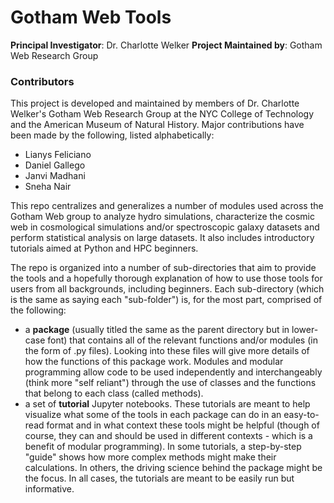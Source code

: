 # Gotham Web Tools

**Principal Investigator**: Dr. Charlotte Welker
**Project Maintained by**: Gotham Web Research Group  

### Contributors
This project is developed and maintained by members of Dr. Charlotte Welker's Gotham Web Research Group at the NYC College of Technology and the American Museum of Natural History. Major contributions have been made by the following, listed alphabetically:

- Lianys Feliciano
- Daniel Gallego
- Janvi Madhani
- Sneha Nair

This repo centralizes and generalizes a number of modules used across the Gotham Web group to analyze hydro simulations, characterize the cosmic web in cosmological 
simulations and/or spectroscopic galaxy datasets and perform statistical analysis on large datasets. It also includes introductory tutorials aimed at Python and HPC beginners.

The repo is organized into a number of sub-directories that aim to provide the tools and a hopefully thorough explanation of how to use those tools for users from all backgrounds, including beginners. Each sub-directory (which is the same as saying each "sub-folder") is, for the most part, comprised of the following: 

- a **package** (usually titled the same as the parent directory but in lower-case font) that contains all of the relevant functions and/or modules (in the form of .py files). Looking into these files will give more details of how the functions of this package work. Modules and modular programming allow code to be used independently and interchangeably (think more "self reliant") through the use of classes and the functions that belong to each class (called methods).
- a set of **tutorial** Jupyter notebooks. These tutorials are meant to help visualize what some of the tools in each package can do in an easy-to-read format and in what context these tools might be helpful (though of course, they can and should be used in different contexts - which is a benefit of modular programming). In some tutorials, a step-by-step "guide" shows how more complex methods might make their calculations. In others, the driving science behind the package might be the focus. In all cases, the tutorials are meant to be easily run but informative. 
    
    
